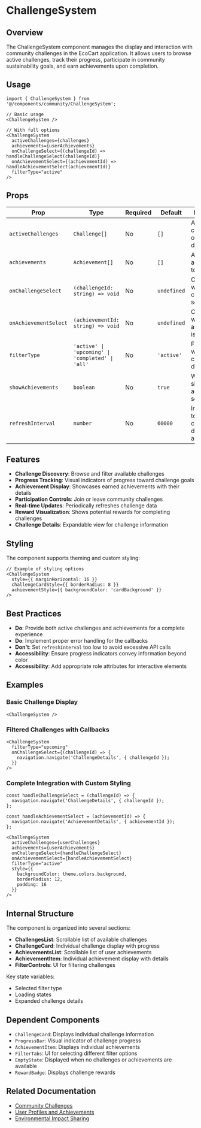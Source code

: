 # ChallengeSystem

## Overview
The ChallengeSystem component manages the display and interaction with community challenges in the EcoCart application. It allows users to browse active challenges, track their progress, participate in community sustainability goals, and earn achievements upon completion.

## Usage

```tsx
import { ChallengeSystem } from '@/components/community/ChallengeSystem';

// Basic usage
<ChallengeSystem />

// With full options
<ChallengeSystem 
  activeChallenges={challenges}
  achievements={userAchievements}
  onChallengeSelect={(challengeId) => handleChallengeSelect(challengeId)}
  onAchievementSelect={(achievementId) => handleAchievementSelect(achievementId)}
  filterType="active"
/>
```

## Props

| Prop | Type | Required | Default | Description |
|------|------|----------|---------|-------------|
| `activeChallenges` | `Challenge[]` | No | `[]` | Array of challenge objects to display |
| `achievements` | `Achievement[]` | No | `[]` | Array of user achievements to display |
| `onChallengeSelect` | `(challengeId: string) => void` | No | `undefined` | Callback when a challenge is selected |
| `onAchievementSelect` | `(achievementId: string) => void` | No | `undefined` | Callback when an achievement is selected |
| `filterType` | `'active' \| 'upcoming' \| 'completed' \| 'all'` | No | `'active'` | Filter for which challenges to display |
| `showAchievements` | `boolean` | No | `true` | Whether to show achievements section |
| `refreshInterval` | `number` | No | `60000` | Interval in ms to refresh challenges (0 disables auto-refresh) |

## Features
- **Challenge Discovery**: Browse and filter available challenges
- **Progress Tracking**: Visual indicators of progress toward challenge goals
- **Achievement Display**: Showcases earned achievements with their details
- **Participation Controls**: Join or leave community challenges
- **Real-time Updates**: Periodically refreshes challenge data
- **Reward Visualization**: Shows potential rewards for completing challenges
- **Challenge Details**: Expandable view for challenge information

## Styling
The component supports theming and custom styling:

```tsx
// Example of styling options
<ChallengeSystem 
  style={{ marginHorizontal: 16 }}
  challengeCardStyle={{ borderRadius: 8 }}
  achievementStyle={{ backgroundColor: 'cardBackground' }}
/>
```

## Best Practices
- **Do**: Provide both active challenges and achievements for a complete experience
- **Do**: Implement proper error handling for the callbacks
- **Don't**: Set `refreshInterval` too low to avoid excessive API calls
- **Accessibility**: Ensure progress indicators convey information beyond color
- **Accessibility**: Add appropriate role attributes for interactive elements

## Examples

### Basic Challenge Display
```tsx
<ChallengeSystem />
```

### Filtered Challenges with Callbacks
```tsx
<ChallengeSystem 
  filterType="upcoming"
  onChallengeSelect={(challengeId) => {
    navigation.navigate('ChallengeDetails', { challengeId });
  }}
/>
```

### Complete Integration with Custom Styling
```tsx
const handleChallengeSelect = (challengeId) => {
  navigation.navigate('ChallengeDetails', { challengeId });
};

const handleAchievementSelect = (achievementId) => {
  navigation.navigate('AchievementDetails', { achievementId });
};

<ChallengeSystem 
  activeChallenges={userChallenges}
  achievements={userAchievements}
  onChallengeSelect={handleChallengeSelect}
  onAchievementSelect={handleAchievementSelect}
  filterType="active"
  style={{ 
    backgroundColor: theme.colors.background,
    borderRadius: 12,
    padding: 16
  }}
/>
```

## Internal Structure
The component is organized into several sections:
- **ChallengesList**: Scrollable list of available challenges
- **ChallengeCard**: Individual challenge display with progress
- **AchievementsList**: Scrollable list of user achievements
- **AchievementItem**: Individual achievement display with details
- **FilterControls**: UI for filtering challenges

Key state variables:
- Selected filter type
- Loading states
- Expanded challenge details

## Dependent Components
- `ChallengeCard`: Displays individual challenge information
- `ProgressBar`: Visual indicator of challenge progress
- `AchievementItem`: Displays individual achievements
- `FilterTabs`: UI for selecting different filter options
- `EmptyState`: Displayed when no challenges or achievements are available
- `RewardBadge`: Displays challenge rewards

## Related Documentation
- [Community Challenges](../../../docs/features/community/community-challenges.md)
- [User Profiles and Achievements](../../../docs/features/community/user-profiles-achievements.md)
- [Environmental Impact Sharing](../../../docs/features/community/environmental-impact-sharing.md) 